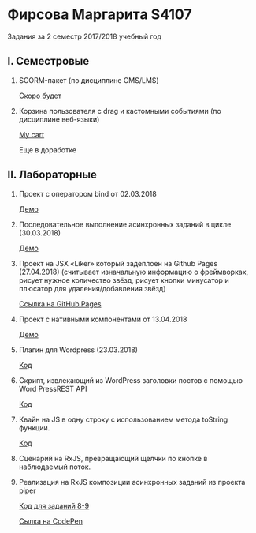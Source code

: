 # Фирсова Маргарита S4107

Задания за 2 семестр 2017/2018 учебный год

## I. Семестровые

1. SCORM-пакет (по дисциплине CMS/LMS)

   [Скоро будет]() 

2. Корзина пользователя с drag и кастомными событиями (по дисциплине веб-языки)

    [My cart](https://codepen.io/MargaritaFir/pen/PaKmQY?editors=1011)
    
    Еще в доработке

## II. Лабораторные

1. Проект с оператором bind от 02.03.2018 

    [Демо](https://codepen.io/MargaritaFir/pen/NzgEXy) 

2. Последовательное выполнение асинхронных заданий в цикле (30.03.2018) 

    [Демо](https://codepen.io/MargaritaFir/pen/ZRKPBw)

3. Проект на JSX «Liker» который задеплоен на Github Pages (27.04.2018) (считывает изначальную информацию о фреймворках, рисует нужное количество звёзд, рисует кнопки минусатор и плюсатор для удаления/добавления звёзд)

    [Ссылка на GitHub Pages](https://margaritafir.github.io/liker/)


4. Проект с нативными компонентами от 13.04.2018 

    [Демо](https://codepen.io/MargaritaFir/pen/zazywq)

5. Плагин для Wordpress (23.03.2018)

   [Код](task_5/)

6. Скрипт, извлекающий из WordPress заголовки постов с помощью Word PressREST API

   [Код](task_6/)

7. Квайн на JS в одну строку с использованием метода toString функции.
   
   [Код](task_7/)

8. Сценарий на RxJS, превращающий щелчки по кнопке в наблюдаемый поток.

9. Реализация на RxJS композиции асинхронных заданий из проекта piper

   [Код для заданий 8-9](Task_8_9/)
   
   [Сылка на CodePen](https://codepen.io/MargaritaFir/pen/qKjgbY?editors=0001)
